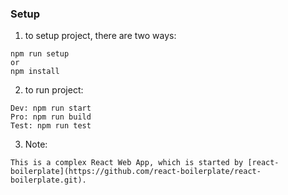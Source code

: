 ### Setup
1. to setup project, there are two ways:
```
npm run setup
or
npm install
```
2. to run project:
```
Dev: npm run start
Pro: npm run build
Test: npm run test
```
3. Note:
```
This is a complex React Web App, which is started by [react-boilerplate](https://github.com/react-boilerplate/react-boilerplate.git).
```
